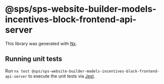 # @sps/sps-website-builder-models-incentives-block-frontend-api-server

This library was generated with [Nx](https://nx.dev).

## Running unit tests

Run `nx test @sps/sps-website-builder-models-incentives-block-frontend-api-server` to execute the unit tests via [Jest](https://jestjs.io).
